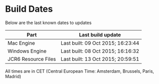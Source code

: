 # Build Dates

Below are the last known dates to updates

Part | Last build update
-----|-----
Mac Engine | Last built: 09 Oct 2015; 16:23:44
Windows Engine | Last built: 08 Oct 2015; 16:16:32
JCR6 Resource Files | Last built: 13 Oct 2015; 20:59:51
All times are in CET (Central European Time: Amsterdam, Brussels, Paris, Madrid)



